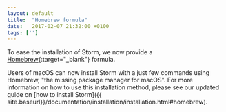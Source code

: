 ```yaml
---
layout: default
title:  "Homebrew formula"
date:   2017-02-07 21:32:00 +0100
tags: ['']
---
```


To ease the installation of Storm, we now provide a [Homebrew](https://brew.sh/){:target="_blank"} formula.
<!--more-->

Users of macOS can now install Storm with a just few commands using Homebrew, "the missing package manager for macOS". For more information on how to use this installation method, please see our updated guide on [how to install Storm]({{ site.baseurl}}/documentation/installation/installation.html#homebrew).
